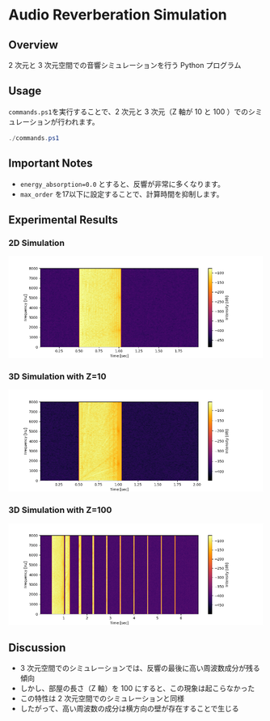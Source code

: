 # Audio Reverberation Simulation

## Overview

2 次元と 3 次元空間での音響シミュレーションを行う Python プログラム

## Usage

`commands.ps1`を実行することで、2 次元と 3 次元（Z 軸が 10 と 100 ）でのシミュレーションが行われます。

```powershell
./commands.ps1
```

## Important Notes

* `energy_absorption=0.0` とすると、反響が非常に多くなります。
* `max_order` を17以下に設定することで、計算時間を抑制します。

## Experimental Results

### 2D Simulation

![2D Result](./output/2d_10.png)

### 3D Simulation with Z=10

![3D Z=10 Result](./output/3d_10.png)

### 3D Simulation with Z=100

![3D Z=100 Result](./output/3d_100.png)

## Discussion

* 3 次元空間でのシミュレーションでは、反響の最後に高い周波数成分が残る傾向
* しかし、部屋の長さ（Z 軸）を 100 にすると、この現象は起こらなかった
* この特性は 2 次元空間でのシミュレーションと同様
* したがって、高い周波数の成分は横方向の壁が存在することで生じる
